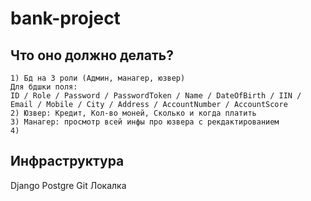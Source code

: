 # bank-project
## Что оно должно делать?
	1) Бд на 3 роли (Админ, манагер, юзвер)
	Для бдшки поля:
	ID / Role / Password / PasswordToken / Name / DateOfBirth / IIN / Email / Mobile / City / Address / AccountNumber / AccountScore
	2) Юзвер: Кредит, Кол-во моней, Сколько и когда платить
	3) Манагер: просмотр всей инфы про юзвера с рекдактированием
	4) 
## Инфраструктура 
Django 
Postgre 
Git
Локалка

 
